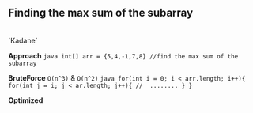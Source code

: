 ## Finding the max sum of the subarray 
<br>
`Kadane`

**Approach**
``java
int[] arr = {5,4,-1,7,8}
//find the max sum of the subarray
``

__BruteForce__
`O(n^3)` & `O(n^2)`
``java
for(int i = 0; i < arr.length; i++){
    for(int j = i; j < ar.length; j++){
      //  ........
    }
}
``

__Optimized__
